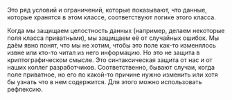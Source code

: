 
Это ряд условий и ограничений, которые показывают, что данные, которые хранятся в этом классе, соответствуют логике этого класса.

Когда мы защищаем целостность данных (например, делаем некоторые поля класса приватными), мы защищаем её от случайных ошибок. Мы даём явно понят, что мы не хотим, чтобы это поле как-то изменялось извне или кто-то читал из него информацию. Но это не защита в криптографическом смысле. Это синтаксическая защита от нас и от наших коллег разработчиков. Соответственно, бывают случаи, когда поле приватное, но его по какой-то причине нужно изменить или хотя бы узнать что в нем содержится. Для этого можно использовать рефлексию.